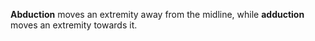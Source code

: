**Abduction** moves an extremity away from the midline, while **adduction** moves an extremity towards it.